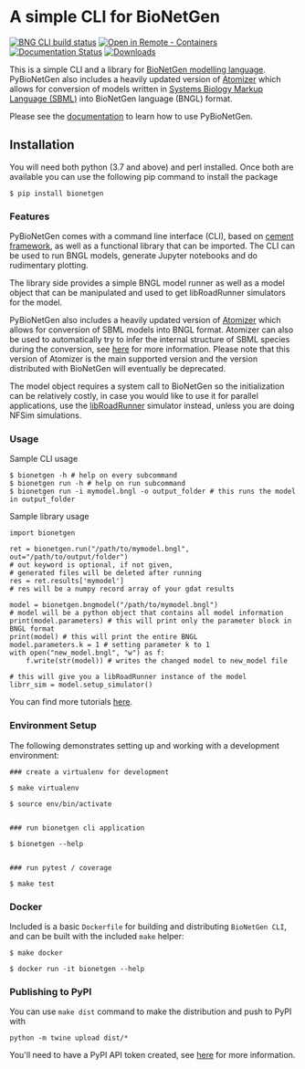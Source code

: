 # A simple CLI for BioNetGen 

[![BNG CLI build status](https://github.com/RuleWorld/PyBioNetGen/workflows/bng-cli-tests/badge.svg)](https://github.com/RuleWorld/PyBioNetGen/actions)
[![Open in Remote - Containers](https://img.shields.io/static/v1?label=Remote%20-%20Containers&message=Open&color=blue&logo=visualstudiocode)](https://vscode.dev/redirect?url=vscode://ms-vscode-remote.remote-containers/cloneInVolume?url=https://github.com/RuleWorld/PyBioNetGen)
[![Documentation Status](https://readthedocs.org/projects/pybionetgen/badge/?version=latest)](https://pybionetgen.readthedocs.io/en/latest/?badge=latest)
[![Downloads](https://static.pepy.tech/badge/bionetgen)](https://pepy.tech/project/bionetgen)

This is a simple CLI and a library for [BioNetGen modelling language](http://bionetgen.org/). PyBioNetGen also includes a heavily updated version of [Atomizer](https://github.com/RuleWorld/atomizer) which allows for conversion of models written in [Systems Biology Markup Language (SBML)](https://synonym.caltech.edu/) into BioNetGen language (BNGL) format. 

Please see the [documentation](https://pybionetgen.readthedocs.io/en/latest/) to learn how to use PyBioNetGen. 

## Installation

You will need both python (3.7 and above) and perl installed. Once both are available you can use the following pip command to install the package

```
$ pip install bionetgen
```

### Features 

PyBioNetGen comes with a command line interface (CLI), based on [cement framework](https://builtoncement.com/), as well as a functional library that can be imported. The CLI can be used to run BNGL models, generate Jupyter notebooks and do rudimentary plotting. 

The library side provides a simple BNGL model runner as well as a model object that can be manipulated and used to get libRoadRunner simulators for the model. 

PyBioNetGen also includes a heavily updated version of [Atomizer](https://github.com/RuleWorld/atomizer) which allows for conversion of SBML models into BNGL format. Atomizer can also be used to automatically try to infer the internal structure of SBML species during the conversion, see [here](https://pybionetgen.readthedocs.io/en/latest/atomizer.html) for more information. Please note that this version of Atomizer is the main supported version and the version distributed with BioNetGen will eventually be deprecated. 

The model object requires a system call to BioNetGen so the initialization can be relatively costly, in case you would like to use it for parallel applications, use the [libRoadRunner](http://libroadrunner.org/) simulator instead, unless you are doing NFSim simulations.

### Usage 

Sample CLI usage

```
$ bionetgen -h # help on every subcommand
$ bionetgen run -h # help on run subcommand
$ bionetgen run -i mymodel.bngl -o output_folder # this runs the model in output_folder
```

Sample library usage

```
import bionetgen 

ret = bionetgen.run("/path/to/mymodel.bngl", out="/path/to/output/folder")
# out keyword is optional, if not given, 
# generated files will be deleted after running
res = ret.results['mymodel']
# res will be a numpy record array of your gdat results

model = bionetgen.bngmodel("/path/to/mymodel.bngl")
# model will be a python object that contains all model information
print(model.parameters) # this will print only the parameter block in BNGL format
print(model) # this will print the entire BNGL
model.parameters.k = 1 # setting parameter k to 1
with open("new_model.bngl", "w") as f:
    f.write(str(model)) # writes the changed model to new_model file

# this will give you a libRoadRunner instance of the model
librr_sim = model.setup_simulator()
```

You can find more tutorials [here](https://pybionetgen.readthedocs.io/en/latest/tutorials.html).

### Environment Setup

The following demonstrates setting up and working with a development environment:

```
### create a virtualenv for development

$ make virtualenv

$ source env/bin/activate


### run bionetgen cli application

$ bionetgen --help


### run pytest / coverage

$ make test
```

### Docker

Included is a basic `Dockerfile` for building and distributing `BioNetGen CLI`,
and can be built with the included `make` helper:

```
$ make docker

$ docker run -it bionetgen --help
```

### Publishing to PyPI

You can use `make dist` command to make the distribution and push to PyPI with

```
python -m twine upload dist/*
```

You'll need to have a PyPI API token created, see [here](https://packaging.python.org/tutorials/packaging-projects/) for more information. 
